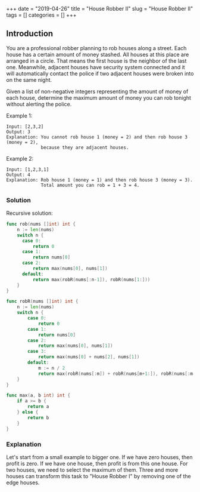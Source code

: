 +++
date = "2019-04-26"
title = "House Robber II"
slug = "House Robber II"
tags = []
categories = []
+++

## Introduction

You are a professional robber planning to rob houses along a street. Each house has a certain amount of money stashed. All houses at this place are arranged in a circle. That means the first house is the neighbor of the last one. Meanwhile, adjacent houses have security system connected and it will automatically contact the police if two adjacent houses were broken into on the same night.

Given a list of non-negative integers representing the amount of money of each house, determine the maximum amount of money you can rob tonight without alerting the police.

Example 1:
```
Input: [2,3,2]
Output: 3
Explanation: You cannot rob house 1 (money = 2) and then rob house 3 (money = 2),
             because they are adjacent houses.
```
Example 2:
```
Input: [1,2,3,1]
Output: 4
Explanation: Rob house 1 (money = 1) and then rob house 3 (money = 3).
             Total amount you can rob = 1 + 3 = 4.
```

### Solution

Recursive solution:
``` go
func rob(nums []int) int {
    n := len(nums) 
    switch n {
      case 0:
          return 0
      case 1:
          return nums[0]
      case 2:
          return max(nums[0], nums[1])
      default:
          return max(robR(nums[:n-1]), robR(nums[1:]))
    }
}

func robR(nums []int) int {
    n := len(nums)
    switch n {
        case 0:
            return 0
        case 1:
            return nums[0]
        case 2:
            return max(nums[0], nums[1])
        case 3:
            return max(nums[0] + nums[2], nums[1])
        default:
            m := n / 2
            return max(robR(nums[:m]) + robR(nums[m+1:]), robR(nums[:m-1]) + robR(nums[m:]) ) 
    }
}

func max(a, b int) int {
    if a >= b {
        return a
    } else {
        return b
    }
}
```

### Explanation

Let's start from a small example to bigger one.
If we have zero houses, then profit is zero.
If we have one house, then profit is from this one house.
For two houses, we need to select the maximum of them.
Three and more houses can transform this task to "House Robber I" by removing one of the edge houses.
